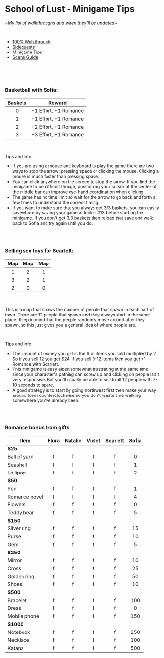 # School of Lust - Minigame Tips
[*\~My list of walkthroughs and when they'll be updated\~*](https://www.patreon.com/maimlain)

<br>

- [100% Walkthrough](https://github.com/maim-lain/schooloflust/blob/master/walkthrough.md)  
- [Sidequests](https://github.com/maim-lain/schooloflust/blob/master/quests.md)  
- [Minigame Tips](https://github.com/maim-lain/schooloflust/blob/master/minigames.md)  
- [Scene Guide](https://github.com/maim-lain/schooloflust/blob/master/scenes.md)  

<br>
<br>
<br>

### Basketball with Sofia:
Baskets | Reward
:---: | ---
0  | +1 Effort, +1 Romance
1  | +1 Effort, +1 Romance
2  | +2 Effort, +1 Romance
3  | +3 Effort, +1 Romance

<br>

Tips and info:
- If you are using a mouse and keyboard to play the game there are two ways to stop the arrow: pressing space or clicking the mouse. Clicking a mouse is much faster than pressing space.
- You can click anywhere on the screen to stop the arrow. If you find the minigame to be difficult though, positioning your cursor at the center of the middle bar can improve eye-hand coordination when clicking.
- The game has no time limit so wait for the arrow to go back and forth a few times to understand the correct timing.
- If you want to make sure that you always get 3/3 baskets, you can easily savewhore by saving your game at locker #13 before starting the minigame. If you don't get 3/3 baskets then reload that save and walk back to Sofia and try again until you do.


<br>
<br>

### Selling sex toys for Scarlett:
Map | Map | Map
:---: | :---: | :---:
1 | 2 | 1
3 | 2 | 1
2 | 0 | 0

<br>

This is a map that shows the number of people that spawn in each part of town. There are 12 people that spawn and they always start in the same place. Keep in mind that the people randomly move around after they spawn, so this just gives you a general idea of where people are.

<br>

Tips and info:
- The amount of money you get is the # of items you sold multiplied by 2. So if you sell 12 you get $24. If you sell 9-12 items then you get +1 Romance with Scarlett.
- This minigame is easy albeit somewhat frustrating at the same time since your character's pathing can screw up and clicking on people isn't very responsive. But you'll usually be able to sell to all 12 people with 7-10 seconds to spare.
- A good strategy is to start by going northwest first then make your way around town counterclockwise so you don't waste time walking somewhere you've already been.

<br>
<br>

### Romance bonus from gifts:
Item | Flora | Natalie | Violet | Scarlett | Sofia
--- | :---: | :---: | :---: | :---: | :---:
**$25** | &nbsp; | &nbsp; | &nbsp; | &nbsp; | &nbsp;
Ball of yarn | f | f | f | f | 0
Seashell | f | f | f | f | 1
Lollipop | f | f | f | f | 2
**$50** | &nbsp; | &nbsp; | &nbsp; | &nbsp; | &nbsp;
Pen | f | f | f | f | 1
Romance novel | f | f | f | f | 4
Flowers | f | f | f | f | 0
Teddy bear | f | f | f | f | 5
**$150** | &nbsp; | &nbsp; | &nbsp; | &nbsp; | &nbsp;
Silver ring | f | f | f | f | 15
Purse | f | f | f | f | 10
Gem | f | f | f | f | 5
**$250** | &nbsp; | &nbsp; | &nbsp; | &nbsp; | &nbsp;
Mirror | f | f | f | f | 10
Cross | f | f | f | f | 25
Golden ring | f | f | f | f | 50
Shoes | f | f | f | f | 10
**$500** | &nbsp; | &nbsp; | &nbsp; | &nbsp; | &nbsp;
Bracelet | f | f | f | f | 100
Dress | f | f | f | f | 0
Mobile phone | f | f | f | f | 150
**$1000** | &nbsp; | &nbsp; | &nbsp; | &nbsp; | &nbsp;
Notebook | f | f | f | f | 250
Necklace | f | f | f | f | 100
Katana | f | f | f | f | 500
